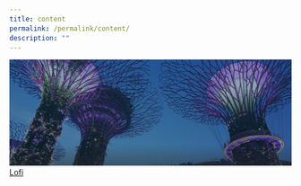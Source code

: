 ```yaml
---
title: content
permalink: /permalink/content/
description: ""
---
```



![](/images/hero-banner.png)[Lofi](https://www.youtube.com/live/jfKfPfyJRdk?feature=share)